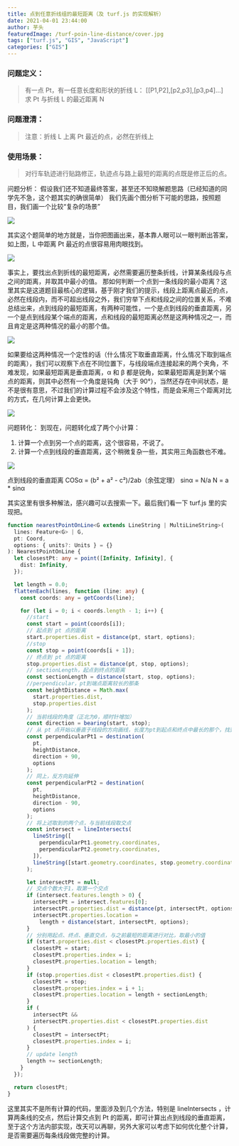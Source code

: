 ```yaml
---
title: 点到任意折线组的最短距离（及 turf.js 的实现解析）
date: 2021-04-01 23:44:00
author: 芋头
featuredImage: /turf-poin-line-distance/cover.jpg
tags: ["turf.js", "GIS", "JavaScript"]
categories: ["GIS"]
---
```


### 问题定义：

> 有一点 Pt，有一任意长度和形状的折线 L： [[P1,P2],[p2,p3],[p3,p4]…]  
> 求 Pt 与折线 L 的最近距离 N

### 问题澄清：

> 注意：折线 L 上离 Pt 最近的点，必然在折线上

### 使用场景：

> 对行车轨迹进行贴路修正，轨迹点与路上最短的距离的点既是修正后的点。

问题分析：
假设我们还不知道最终答案，甚至还不知晓解题思路（已经知道的同学先不急，这个题其实的确很简单）
我们先画个图分析下可能的思路，按照题目，我们画一个比较“复杂的场景”

![](/turf-poin-line-distance/831B7173-0C61-47AB-958C-07994E420DB7.png)

其实这个题简单的地方就是，当你把图画出来，基本靠人眼可以一眼判断出答案，如上图，L 中距离 Pt 最近的点很容易用肉眼找到。

![](/turf-poin-line-distance/AD5A6A5E-71EF-428E-A344-D2C531BBF026.png)

事实上，要找出点到折线的最短距离，必然需要遍历整条折线，计算某条线段与点之间的距离，并取其中最小的值。
那如何判断一个点到一条线段的最小距离？这里其实是这道题目最核心的逻辑，基于刚才我们的提示，线段上距离点最近的点，必然在线段内，而不可超出线段之外，我们穷举下点和线段之间的位置关系，不难总结出来，点到线段的最短距离，有两种可能性，一个是点到线段的垂直距离，另一个是点到线段某个端点的距离，点和线段的最短距离必然是这两种情况之一，而且肯定是这两种情况的最小的那个值。

![](/turf-poin-line-distance//12603155-0FC6-47EA-B226-B6215E6B3A1C.png)

如果要给这两种情况一个定性的话（什么情况下取垂直距离，什么情况下取到端点的距离），我们可以观察下点在不同位置下，与线段端点连接起来的两个夹角，不难发现，如果最短距离是垂直距离，α 和 β 都是锐角，如果最短距离是到某个端点的距离，则其中必然有一个角度是钝角（大于 90°），当然还存在中间状态，是不是很有意思，不过我们的计算过程不会涉及这个特性，而是会采用三个距离对比的方式，在几何计算上会更快。

![](/turf-poin-line-distance//8B1016D2-5336-4547-A8E4-F1156A5B99AF.png)

问题转化：
到现在，问题转化成了两个小计算：

1. 计算一个点到另一个点的距离，这个很容易，不说了。
2. 计算一个点到线段的垂直距离，这个稍微复杂一些，其实用三角函数也不难。

![](/turf-poin-line-distance//6A3CF65D-EB6D-43E0-9349-084504BF15DF.png)

点到线段的垂直距离
COSα = (b² + a² - c²)/2ab（余弦定理）
sinα = N/a
N = a \* sinα

其实这里有很多种解法，感兴趣可以去搜索一下。最后我们看一下 turf.js 里的实现把。

```typescript
function nearestPointOnLine<G extends LineString | MultiLineString>(
  lines: Feature<G> | G,
  pt: Coord,
  options: { units?: Units } = {}
): NearestPointOnLine {
  let closestPt: any = point([Infinity, Infinity], {
    dist: Infinity,
  });

  let length = 0.0;
  flattenEach(lines, function (line: any) {
    const coords: any = getCoords(line);

    for (let i = 0; i < coords.length - 1; i++) {
      //start
      const start = point(coords[i]);
      // 起点到 pt 点的距离
      start.properties.dist = distance(pt, start, options);
      //stop
      const stop = point(coords[i + 1]);
      // 终点到 pt 点的距离
      stop.properties.dist = distance(pt, stop, options);
      // sectionLength，起点到终点的距离
      const sectionLength = distance(start, stop, options);
      //perpendicular，pt到端点距离较长的那条
      const heightDistance = Math.max(
        start.properties.dist,
        stop.properties.dist
      );
      // 当前线段的角度（正北为0，顺时针增加）
      const direction = bearing(start, stop);
      // 从 pt 点开始以垂直于线段的方向画线，长度为pt到起点和终点中最长的那个，找到新的点
      const perpendicularPt1 = destination(
        pt,
        heightDistance,
        direction + 90,
        options
      );
      // 同上，反方向延伸
      const perpendicularPt2 = destination(
        pt,
        heightDistance,
        direction - 90,
        options
      );
      // 将上述取到的两个点，与当前线段取交点
      const intersect = lineIntersects(
        lineString([
          perpendicularPt1.geometry.coordinates,
          perpendicularPt2.geometry.coordinates,
        ]),
        lineString([start.geometry.coordinates, stop.geometry.coordinates])
      );

      let intersectPt = null;
      // 交点个数大于1，取第一个交点
      if (intersect.features.length > 0) {
        intersectPt = intersect.features[0];
        intersectPt.properties.dist = distance(pt, intersectPt, options);
        intersectPt.properties.location =
          length + distance(start, intersectPt, options);
      }
      // 分别用起点、终点、垂直交点，与之前最短的距离进行对比，取最小的值
      if (start.properties.dist < closestPt.properties.dist) {
        closestPt = start;
        closestPt.properties.index = i;
        closestPt.properties.location = length;
      }
      if (stop.properties.dist < closestPt.properties.dist) {
        closestPt = stop;
        closestPt.properties.index = i + 1;
        closestPt.properties.location = length + sectionLength;
      }
      if (
        intersectPt &&
        intersectPt.properties.dist < closestPt.properties.dist
      ) {
        closestPt = intersectPt;
        closestPt.properties.index = i;
      }
      // update length
      length += sectionLength;
    }
  });

  return closestPt;
}
```

这里其实不是所有计算的代码，里面涉及到几个方法，特别是 lineIntersects ，计算两条线的交点，然后计算交点到 Pt 的距离，即可计算出点到线段的垂直距离，至于这个方法内部实现，改天可以再聊，另外大家可以考虑下如何优化整个计算，是否需要遍历每条线段做完整的计算。
